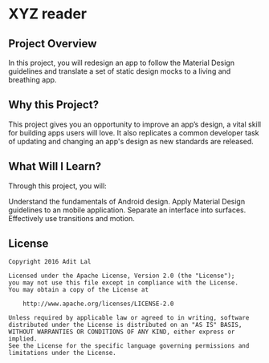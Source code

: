 # XYZ reader

## Project Overview

In this project, you will redesign an app to follow the Material Design guidelines and translate a set of static design mocks to a living and breathing app.

## Why this Project?

This project gives you an opportunity to improve an app’s design, a vital skill for building apps users will love. It also replicates a common developer task of updating and changing an app's design as new standards are released.

## What Will I Learn?

Through this project, you will:

Understand the fundamentals of Android design.
Apply Material Design guidelines to an mobile application.
Separate an interface into surfaces.
Effectively use transitions and motion.



## License

    Copyright 2016 Adit Lal

    Licensed under the Apache License, Version 2.0 (the "License");
    you may not use this file except in compliance with the License.
    You may obtain a copy of the License at

        http://www.apache.org/licenses/LICENSE-2.0

    Unless required by applicable law or agreed to in writing, software
    distributed under the License is distributed on an "AS IS" BASIS,
    WITHOUT WARRANTIES OR CONDITIONS OF ANY KIND, either express or implied.
    See the License for the specific language governing permissions and
    limitations under the License.